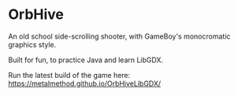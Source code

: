 # OrbHive
An old school side-scrolling shooter, with GameBoy's monocromatic graphics style.

Built for fun, to practice Java and learn LibGDX.

Run the latest build of the game here:
https://metalmethod.github.io/OrbHiveLibGDX/